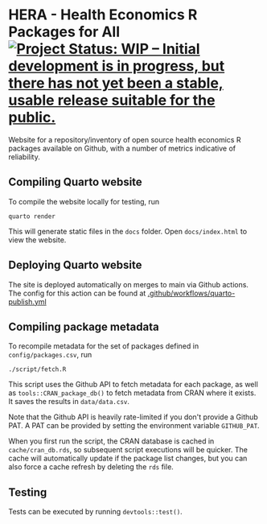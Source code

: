 # HERA - Health Economics R Packages for All [![Project Status: WIP – Initial development is in progress, but there has not yet been a stable, usable release suitable for the public.](https://www.repostatus.org/badges/latest/wip.svg)](https://www.repostatus.org/#wip)

Website for a repository/inventory of open source health economics R packages available on Github, with a number of metrics indicative of reliability.

## Compiling Quarto website
To compile the website locally for testing, run 
```
quarto render
```

This will generate static files in the `docs` folder. Open `docs/index.html` to view the website.

## Deploying Quarto website
The site is deployed automatically on merges to main via Github actions. The config for this
action can be found at [.github/workflows/quarto-publish.yml]()

## Compiling package metadata
To recompile metadata for the set of packages defined in `config/packages.csv`, run

```
./script/fetch.R
```

This script uses the Github API to fetch metadata for each package, as well as 
`tools::CRAN_package_db()` to fetch metadata from CRAN where it exists. 
It saves the results in `data/data.csv`.

Note that the Github API is heavily rate-limited if you don't provide a Github PAT. A PAT
can be provided by setting the environment variable `GITHUB_PAT`.

When you first run the script, the CRAN database is cached in `cache/cran_db.rds`, 
so subsequent script executions will be quicker. The cache will automatically update if
the package list changes, but you can also force a cache refresh by deleting the `rds` file.

## Testing
Tests can be executed by running `devtools::test()`.

